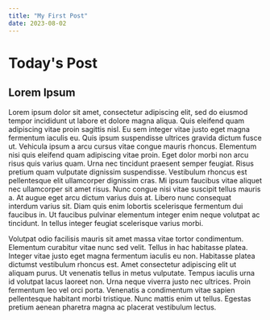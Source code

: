 ```yaml
---
title: "My First Post"
date: 2023-08-02
---
```

<h1>Today's Post</h1>
<h2>Lorem Ipsum</h2>
<p>Lorem ipsum dolor sit amet, consectetur adipiscing elit, sed do eiusmod tempor incididunt ut labore et dolore magna aliqua. Quis eleifend quam adipiscing vitae proin sagittis nisl. Eu sem integer vitae justo eget magna fermentum iaculis eu. Quis ipsum suspendisse ultrices gravida dictum fusce ut. Vehicula ipsum a arcu cursus vitae congue mauris rhoncus. Elementum nisi quis eleifend quam adipiscing vitae proin. Eget dolor morbi non arcu risus quis varius quam. Urna nec tincidunt praesent semper feugiat. Risus pretium quam vulputate dignissim suspendisse. Vestibulum rhoncus est pellentesque elit ullamcorper dignissim cras. Mi ipsum faucibus vitae aliquet nec ullamcorper sit amet risus. Nunc congue nisi vitae suscipit tellus mauris a. At augue eget arcu dictum varius duis at. Libero nunc consequat interdum varius sit. Diam quis enim lobortis scelerisque fermentum dui faucibus in. Ut faucibus pulvinar elementum integer enim neque volutpat ac tincidunt. In tellus integer feugiat scelerisque varius morbi.</p>

<p>Volutpat odio facilisis mauris sit amet massa vitae tortor condimentum. Elementum curabitur vitae nunc sed velit. Tellus in hac habitasse platea. Integer vitae justo eget magna fermentum iaculis eu non. Habitasse platea dictumst vestibulum rhoncus est. Amet consectetur adipiscing elit ut aliquam purus. Ut venenatis tellus in metus vulputate. Tempus iaculis urna id volutpat lacus laoreet non. Urna neque viverra justo nec ultrices. Proin fermentum leo vel orci porta. Venenatis a condimentum vitae sapien pellentesque habitant morbi tristique. Nunc mattis enim ut tellus. Egestas pretium aenean pharetra magna ac placerat vestibulum lectus. </p>
